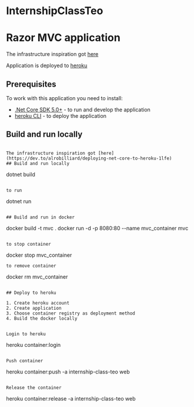# InternshipClassTeo
# Razor MVC application
The infrastructure inspiration got [here](https://dev.to/alrobilliard/deploying-net-core-to-heroku-1lfe) 

Application is deployed to [heroku](https://borys-internship-class.herokuapp.com/)

## Prerequisites

To work with this application you need to install:
* [.Net Core SDK 5.0+](https://dotnet.microsoft.com/download/dotnet/5.0) - to run and develop the application
* [heroku CLI](https://devcenter.heroku.com/articles/heroku-cli) - to deploy the application

## Build and run locally
 
```

The infrastructure inspiration got [here](https://dev.to/alrobilliard/deploying-net-core-to-heroku-1lfe) 
## Build and run locally

```
dotnet build
```

to run
```
dotnet run
```

## Build and run in docker

```
docker build -t mvc .
docker run -d -p 8080:80 --name mvc_container mvc
```

to stop container
```
docker stop mvc_container
```
to remove container
```
docker rm mvc_container
```

## Deploy to heroku

1. Create heroku account
2. Create application
3. Choose container registry as deployment method
4. Build the docker locally


Login to heroku
```
heroku container:login
```

Push container
```
heroku container:push -a internship-class-teo web
```

Release the container
```
heroku container:release -a internship-class-teo web
```
